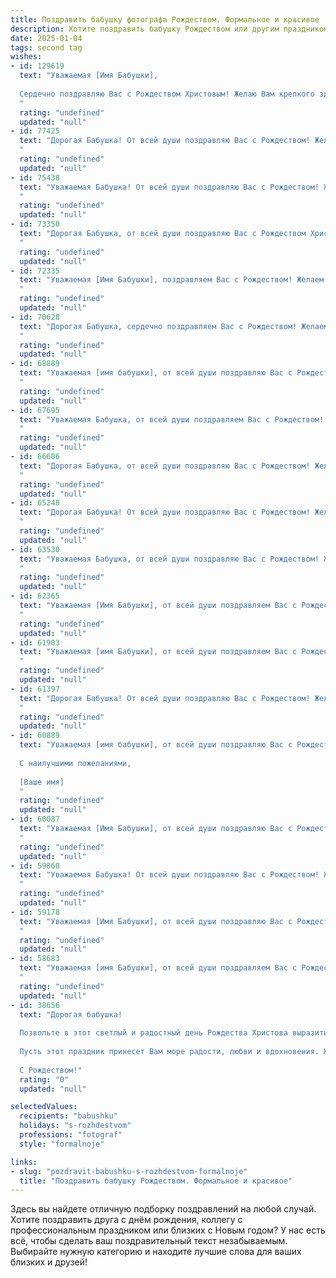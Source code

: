 ```yaml
---
title: Поздравить бабушку фотографа Рождеством. Формальное и красивое
description: Хотите поздравить бабушку Рождеством или другим праздником? Наш ИИ создаст незабываемое поздравление, а вы обязательно выделитесь среди других.  
date: 2025-01-04
tags: second tag
wishes:
- id: 129619
  text: "Уважаемая [Имя Бабушки],
  
  Сердечно поздравляю Вас с Рождеством Христовым! Желаю Вам крепкого здоровья, душевного тепла, семейного благополучия и вдохновения в Вашем прекрасном творчестве, которое радует нас всеми  яркими и незабываемыми фотографиями. Пусть этот светлый праздник наполнит Ваш дом радостью и уютом.
  "
  rating: "undefined"
  updated: "null"
- id: 77425
  text: "Дорогая Бабушка! От всей души поздравляю Вас с Рождеством! Желаю Вам в этот светлый праздник тепла, уюта и душевного спокойствия. Пусть фотография, Ваше любимое дело, приносит Вам радость и вдохновение, а жизнь будет наполнена яркими моментами и счастливыми мгновениями!
  "
  rating: "undefined"
  updated: "null"
- id: 75438
  text: "Уважаемая Бабушка! От всей души поздравляю Вас с Рождеством! Желаю Вам крепкого здоровья, душевного тепла и светлых праздничных дней, наполненных радостью и любовью близких. Пусть Рождество принесет Вам вдохновение и новые творческие идеи, а Вашу камеру всегда сопровождает удача и яркие кадры!
  "
  rating: "undefined"
  updated: "null"
- id: 73350
  text: "Дорогая Бабушка, от всей души поздравляю Вас с Рождеством Христовым! Пусть этот светлый праздник принесет в Вашу жизнь мир, радость и благополучие. Желаю Вам крепкого здоровья, вдохновения и новых творческих успехов в Вашем любимом деле - фотографии.
  "
  rating: "undefined"
  updated: "null"
- id: 72335
  text: "Уважаемая [Имя Бабушки], поздравляем Вас с Рождеством! Желаем Вам крепкого здоровья, семейного благополучия и  ярких моментов, достойных Вашего таланта фотографа. Пусть этот праздник наполнит Ваш дом теплом, радостью и счастьем.
  "
  rating: "undefined"
  updated: "null"
- id: 70628
  text: "Дорогая Бабушка, сердечно поздравляем Вас с Рождеством! Желаем Вам тепла, любви и неисчерпаемого вдохновения в Новом году. Пусть каждый щелчок затвора камеры приносит радость и новые творческие идеи!
  "
  rating: "undefined"
  updated: "null"
- id: 68889
  text: "Уважаемая [имя бабушки], от всей души поздравляю Вас с Рождеством! Желаю Вам крепкого здоровья, семейного благополучия и творческих успехов в Вашем любимом деле - фотографии. Пусть в Новом году Вас окружают любовь, тепло родных и прекрасные моменты, которые Вы сможете запечатлеть на своих фотографиях.
  "
  rating: "undefined"
  updated: "null"
- id: 67695
  text: "Уважаемая Бабушка, от всей души поздравляем Вас с Рождеством! Желаем Вам в Новом году творческих успехов и вдохновения в Вашей работе фотографа, а также крепкого здоровья, тепла и уюта в Вашем доме!
  "
  rating: "undefined"
  updated: "null"
- id: 66606
  text: "Дорогая Бабушка, от всей души поздравляю Вас с Рождеством! Желаю, чтобы этот праздник наполнил Ваш дом теплом, радостью и любовью. Пусть Новый год принесет Вам крепкое здоровье, светлые дни и незабываемые моменты, запечатленные Вашим талантливым объективом!
  "
  rating: "undefined"
  updated: "null"
- id: 65248
  text: "Дорогая Бабушка! От всей души поздравляю Вас с Рождеством! Желаю Вам крепкого здоровья, семейного тепла и безграничного счастья! Пусть волшебство этого праздника наполнит Ваш дом светом и радостью. Пусть в Новом году Вас окружают любовь и благополучие, а любимое дело, фотография, продолжает приносить Вам вдохновение и радость.
  "
  rating: "undefined"
  updated: "null"
- id: 63530
  text: "Уважаемая Бабушка, от всей души поздравляю Вас с Рождеством! Желаю Вам крепкого здоровья, душевного тепла и светлых праздничных дней. Пусть Рождество принесет Вам много радости, мира и благополучия!
  "
  rating: "undefined"
  updated: "null"
- id: 62365
  text: "Уважаемая [Имя Бабушки], от всей души поздравляем Вас с Рождеством! Желаем Вам крепкого здоровья, душевного тепла, ярких мгновений и вдохновения. Пусть Новый год принесет Вам множество замечательных кадров, которые вы запечатлите своей талантливой рукой. С Рождеством!
  "
  rating: "undefined"
  updated: "null"
- id: 61903
  text: "Уважаемая [имя Бабушки], от всей души поздравляем Вас с Рождеством! Желаем Вам крепкого здоровья, душевного тепла, светлых и радостных мгновений в кругу близких. Пусть этот праздник наполнит Ваш дом счастьем и благополучием, а Ваши фотокадры всегда будут яркими и запоминающимися!
  "
  rating: "undefined"
  updated: "null"
- id: 61397
  text: "Дорогая Бабушка! От всей души поздравляю Вас с Рождеством! Желаю Вам светлых и радостных праздников, тепла, семейного уюта и, конечно же, вдохновения для новых творческих фотопроектов!
  "
  rating: "undefined"
  updated: "null"
- id: 60889
  text: "Уважаемая [имя бабушки], от всей души поздравляю Вас с Рождеством! Желаю Вам крепкого здоровья, благополучия и радости. Пусть этот светлый праздник принесет в Ваш дом мир, любовь и тепло.
  
  С наилучшими пожеланиями,
  
  [Ваше имя]
  "
  rating: "undefined"
  updated: "null"
- id: 60087
  text: "Уважаемая [Имя Бабушки], от всей души поздравляю Вас с Рождеством! Желаю Вам крепкого здоровья, душевного тепла и благополучия в Новом году. Пусть Ваша жизнь будет наполнена радостью, счастьем и вдохновением, как Ваши фотографии, которые всегда остаются в памяти!
  "
  rating: "undefined"
  updated: "null"
- id: 59860
  text: "Уважаемая Бабушка! От всей души поздравляю Вас с Рождеством! Желаю Вам крепкого здоровья, благополучия, мира и добра! Пусть этот светлый праздник наполнит Ваш дом радостью, теплом и любовью! Пусть Ваш талант фотографа продолжает радовать и вдохновлять всех вокруг!
  "
  rating: "undefined"
  updated: "null"
- id: 59178
  text: "Уважаемая [Имя Бабушки], от всей души поздравляю Вас с Рождеством! Желаю Вам в этот светлый праздник крепкого здоровья, семейного тепла, душевного покоя и вдохновения для новых творческих работ. Пусть Ваш талант фотографа продолжает радовать всех нас прекрасными снимками, хранящими мгновения жизни.
  "
  rating: "undefined"
  updated: "null"
- id: 58683
  text: "Уважаемая [имя Бабушки], от всей души поздравляем Вас с Рождеством! Желаем Вам тепла, уюта и семейного счастья в этот светлый праздник. Пусть Ваша жизнь будет наполнена радостью, здоровьем и творческими успехами. Пусть в Вашей жизни всегда будут яркие моменты, которые Вы сможете запечатлеть своим объективом!
  "
  rating: "undefined"
  updated: "null"
- id: 38656
  text: "Дорогая бабушка!
  
  Позвольте в этот светлый и радостный день Рождества Христова выразить Вам самые искренние и тёплые поздравления. Ваша мудрость, доброта и творческий подход к жизни, как фотографа, останавливают мгновения, заставляют нас видеть красоту в простых вещах и ценить каждый момент.
  
  Пусть этот праздник принесет Вам море радости, любви и вдохновения. Желаю здоровья, тепла в Вашем сердце и ярких впечатлений в каждом кадре, который Вы создаёте.
  
  С Рождеством!"
  rating: "0"
  updated: "null"

selectedValues:
  recipients: "babushku"
  holidays: "s-rozhdestvom"
  professions: "fotograf"
  style: "formalnoje"

links:
- slug: "pozdravit-babushku-s-rozhdestvom-formalnoje"
  title: "Поздравить бабушку Рождеством. Формальное и красивое"
---
```


Здесь вы найдете отличную подборку поздравлений на любой случай. 
Хотите поздравить друга с днём рождения, коллегу с профессиональным праздником или близких с Новым годом? У нас есть всё, чтобы сделать ваш поздравительный текст незабываемым. Выбирайте нужную категорию и находите лучшие слова для ваших близких и друзей!
